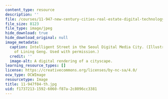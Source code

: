 ```yaml
---
content_type: resource
description: ''
file: /courses/11-947-new-century-cities-real-estate-digital-technology-and-design-fall-2004/f173721315926060f87a2c8096cc3381_11-947f04-th.jpg
file_size: 8123
file_type: image/jpeg
hide_download: true
hide_download_original: null
image_metadata:
  caption: Intelligent Street in the Seoul Digital Media City. (Illustration courtesy
    of Lining Geng. Used with permission.)
  credit: ''
  image-alt: A digital rendering of a cityscape.
learning_resource_types: []
license: https://creativecommons.org/licenses/by-nc-sa/4.0/
ocw_type: OCWImage
resourcetype: Image
title: 11-947f04-th.jpg
uid: f1737213-1592-6060-f87a-2c8096cc3381
---
```

